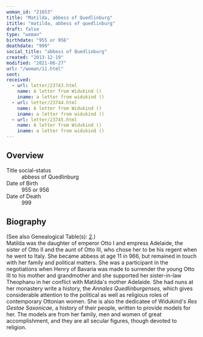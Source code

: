 ```yaml
---
woman_id: "21653"
title: "Matilda, abbess of Quedlinburg"
ititle: "matilda, abbess of quedlinburg"
draft: false
type: "woman"
birthdate: "955 or 956"
deathdate: "999"
social_title: "abbess of Quedlinburg"
created: "2013-12-19"
modified: "2021-06-27"
url: "/woman/11.html"
sent:
received:
  - url: letter/23743.html
    name: A letter from Widukind ()
    iname: a letter from widukind ()
  - url: letter/23744.html
    name: A letter from Widukind ()
    iname: a letter from widukind ()
  - url: letter/23745.html
    name: A letter from Widukind ()
    iname: a letter from widukind ()
---
```

<h2 class="mt-4">Overview</h2><dt>Title social-status</dt><dd>abbess of Quedlinburg</dd><dt>Date of Birth</dt><dd>955 or 956</dd><dt>Date of Death</dt><dd>999</dd><h2 class="mt-4">Biography</h2><p>(See also Genealogical Table(s): <a href="/content/genealogy-henry#n11">2</a>.)<br>Matilda was the daughter of emperor Otto I and empress Adelaide, the sister of Otto II and the aunt of Otto III, who chose her to be his regent when he went to Italy. She became abbess at age 11 in 966, but remained in touch with her family and political matters. She was a participant in the negotiations when Henry of Bavaria was made to surrender the young Otto III to his mother and grandmother and she supported her sister-in-law Theophanu in her conflict with Matilda's mother Adelaide. She had nuns at her monastery write a history, the <em>Annales Quedlinburgenses,</em> which gives considerable attention to the political as well as religious roles of contemporary Ottonian women. She is also the dedicatee of Widukind's <em>Res Gestae Saxonicae</em>, a history of their people, written to provide models for her. The models are from her family, men and women of great accomplishment, and they are all secular figures, though devoted to religion.</p>